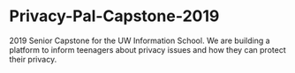 # Privacy-Pal-Capstone-2019
2019 Senior Capstone for the UW Information School. We are building a platform to inform teenagers about privacy issues and how they can protect their privacy.
